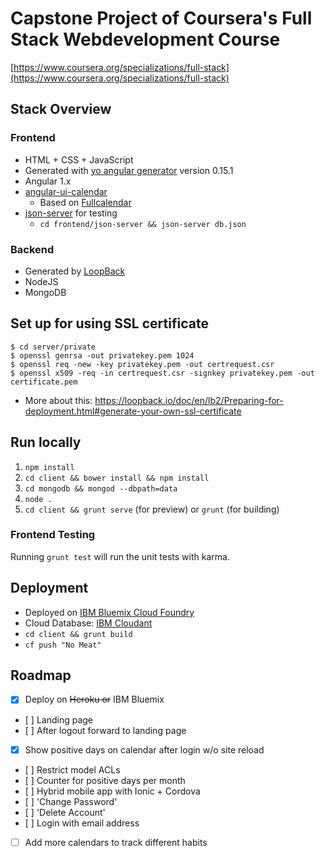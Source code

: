 # Capstone Project of Coursera's Full Stack Webdevelopment Course
[https://www.coursera.org/specializations/full-stack](https://www.coursera.org/specializations/full-stack)

## Stack Overview

### Frontend

- HTML + CSS + JavaScript
- Generated with [yo angular generator](https://github.com/yeoman/generator-angular) version 0.15.1
- Angular 1.x
- [angular-ui-calendar](https://angular-ui.github.io/ui-calendar/)
  - Based on [Fullcalendar](https://fullcalendar.io/docs/)
- [json-server](https://github.com/typicode/json-server) for testing
  - `cd frontend/json-server && json-server db.json`

### Backend

- Generated by [LoopBack](http://loopback.io)
- NodeJS
- MongoDB

## Set up for using SSL certificate

```
$ cd server/private
$ openssl genrsa -out privatekey.pem 1024
$ openssl req -new -key privatekey.pem -out certrequest.csr
$ openssl x509 -req -in certrequest.csr -signkey privatekey.pem -out certificate.pem
```

- More about this: https://loopback.io/doc/en/lb2/Preparing-for-deployment.html#generate-your-own-ssl-certificate

## Run locally

1. `npm install`
2. `cd client && bower install && npm install`
3. `cd mongodb && mongod --dbpath=data`
4. `node .`
5. `cd client && grunt serve` (for preview) or `grunt` (for building)

### Frontend Testing

Running `grunt test` will run the unit tests with karma.

## Deployment

- Deployed on [IBM Bluemix Cloud Foundry](https://www.ibm.com/cloud-computing/bluemix/)
- Cloud Database: [IBM Cloudant](https://cloudant.com/)
- `cd client && grunt build`
- `cf push "No Meat"`

## Roadmap

- [x] Deploy on ~~Heroku or~~ IBM Bluemix
- [ ] Landing page
- [ ] After logout forward to landing page
- [x] Show positive days on calendar after login w/o site reload
- [ ] Restrict model ACLs
- [ ] Counter for positive days per month
- [ ] Hybrid mobile app with Ionic + Cordova
- [ ] 'Change Password'
- [ ] 'Delete Account'
- [ ] Login with email address
- [ ] Add more calendars to track different habits
